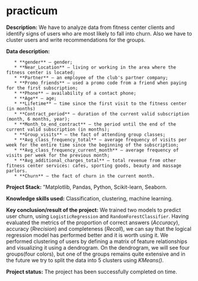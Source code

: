 # practicum

**Description:**
We have to analyze data from fitness center clients and identify signs of users who are most likely to fall into churn. Also we have to cluster users and write recommendations for the groups.
    
**Data description:**
    
       * **gender** — gender;
       * **Near_Location** — living or working in the area where the fitness center is located;
       * **Partner** — an employee of the club's partner company;
       * **Promo_friends** — used a promo code from a friend when paying for the first subscription;    
       * **Phone** — availability of a contact phone;
       * **Age** — age;
       * **Lifetime** — time since the first visit to the fitness center (in months)
       * **Contract_period** — duration of the current valid subscription (month, 6 months, year);
       * **Month_to_end_contract** — the period until the end of the current valid subscription (in months);
       * **Group_visits** — the fact of attending group classes;
       * **Avg_class_frequency_total** — average frequency of visits per week for the entire time since the beginning of the subscription;
       * **Avg_class_frequency_current_month** — average frequency of visits per week for the previous month;
       * **Avg_additional_charges_total** — total revenue from other fitness center services: cafes, sporting goods, beauty and massage parlors.
       * **Churn** — the fact of churn in the current month.
       
**Project Stack:**
"Matplotlib, Pandas, Python, Scikit-learn, Seaborn.

**Knowledge skills used:**
Classification, clustering, machine learning.

**Key conclusion/result of the project:** 
    We trained two models to predict user churn, using `LogisticRegression` and `RandomForestClassifier`. Having evaluated the metrics of the proportion of correct answers (_Accuracy_), accuracy (_Rrecision_) and completeness (_Recall_), we can say that the logical regression model has performed better and it is worth using it.
    We performed clustering of users by defining a matrix of feature relationships and visualizing it using a dendrogram. On the dendrogram, we will see four groups(four colors), but one of the groups remains quite extensive and in the future we try to split the data into 5 clusters using _KMeans()_.

**Project status:**
The project has been successfully completed on time.
